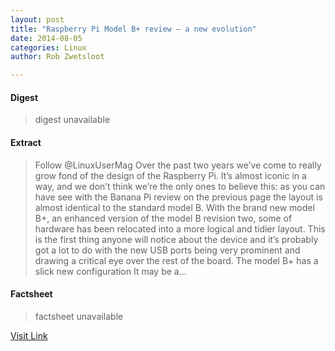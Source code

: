 ```yaml
---
layout: post
title: "Raspberry Pi Model B+ review – a new evolution"
date: 2014-08-05
categories: Linux
author: Rob Zwetsloot

---
```



#### Digest
>digest unavailable

#### Extract
>Follow @LinuxUserMag Over the past two years we&#8217;ve come to really grow fond of the design of the Raspberry Pi. It&#8217;s almost iconic in a way, and we don&#8217;t think we&#8217;re the only ones to believe this: as you can have see with the Banana Pi review on the previous page the layout is almost identical to the standard model B. With the brand new model B+, an enhanced version of the model B revision two, some of hardware has been relocated into a more logical and tidier layout. This is the first thing anyone will notice about the device and it&#8217;s probably got a lot to do with the new USB ports being very prominent and drawing a critical eye over the rest of the board. The model B+ has a slick new configuration It may be a...

#### Factsheet
>factsheet unavailable

[Visit Link](http://www.linuxuser.co.uk/reviews/raspberry-pi-model-b-review-a-new-evolution)


